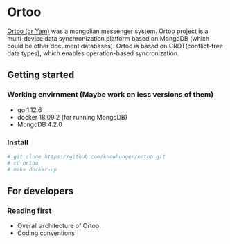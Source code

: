 # Ortoo
[Ortoo (or Yam)](https://en.wikipedia.org/wiki/Yam_(route)) was a mongolian messenger system. Ortoo project is a multi-device data synchronization platform based on MongoDB (which could be other document databases). Ortoo is based on CRDT(conflict-free data types), which enables operation-based syncronization.  


## Getting started

### Working envirnment (Maybe work on less versions of them)
 - go 1.12.6
 - docker 18.09.2 (for running MongoDB)
 - MongoDB 4.2.0
 
### Install
 ```bash
 # git clone https://github.com/knowhunger/ortoo.git
 # cd ortoo
 # make docker-up 
 ```

## For developers 

### Reading first 
  - Overall architecture of Ortoo. 
  - Coding conventions 
